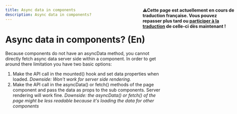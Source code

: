 ```yaml
---
title: Async data in components
description: Async data in components?
---
```


# Async data in components? (En)

<p style="width: 294px;position: fixed; top : 64px; right: 4px;" class="Alert Alert--orange"><strong>⚠Cette page est actuellement en cours de traduction française. Vous pouvez repasser plus tard ou <a href="https://github.com/vuejs-fr/nuxt" target="_blank">participer à la traduction</a> de celle-ci dès maintenant !</strong></p><p>Because components do not have an asyncData method, you cannot directly fetch async data server side within a component. In order to get around there limitation you have two basic options:</p>

1. Make the API call in the mounted() hook and set data properties when loaded. *Downside: Won't work for server side rendering.*
2. Make the API call in the asyncData() or fetch() methods of the page component and pass the data as props to the sub components. Server rendering will work fine. *Downside: the asyncData() or fetch() of the page might be less readable because it's loading the data for other components*
